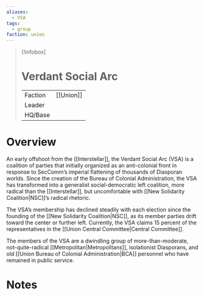 ```yaml
---
aliases:
  - VSA
tags:
  - group
faction: union
---
```

> [!infobox] 
> # Verdant Social Arc
> | | |
> | ---- | ---- |
> | Faction | [[Union]] |
> | Leader |  |
> | HQ/Base | |


# Overview
An early offshoot from the [[Interstellar]], the Verdant Social Arc (VSA) is a coalition of parties that initially organized as an anti-colonial front in response to SecComm’s imperial flattening of thousands of Diasporan worlds. Since the creation of the Bureau of Colonial Administration, the VSA has transformed into a generalist social-democratic left coalition, more radical than the [[Interstellar]], but uncomfortable with [[New Solidarity Coalition|NSC]]’s radical rhetoric.

The VSA’s membership has declined steadily with each election since the founding of the [[New Solidarity Coalition|NSC]], as its member parties drift toward the center or further left. Currently, the VSA claims 15 percent of the representatives in the [[Union Central Committee|Central Committee]].

The members of the VSA are a dwindling group of more-than-moderate, not-quite-radical [[Metropolitan|Metropolitans]], isolationist Diasporans, and old [[Union Bureau of Colonial Administration|BCA]] personnel who have remained in public service.

# Notes